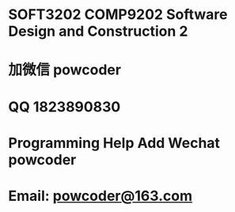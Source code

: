 # SOFT3202 COMP9202 Software Design and Construction 2
# 加微信 powcoder

# QQ 1823890830

# Programming Help Add Wechat powcoder

# Email: powcoder@163.com


